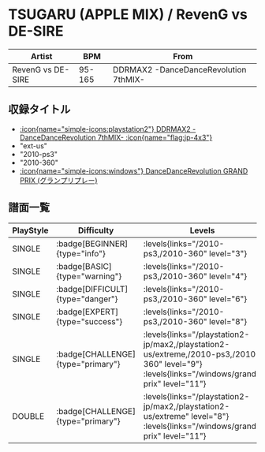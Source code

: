 # TSUGARU (APPLE MIX) / RevenG vs DE-SIRE

|Artist|BPM|From|
|------|---|----|
|RevenG vs DE-SIRE|95-165|DDRMAX2 -DanceDanceRevolution 7thMIX-|

## 収録タイトル

- [:icon{name="simple-icons:playstation2"} DDRMAX2 -DanceDanceRevolution 7thMIX- :icon{name="flag:jp-4x3"}](/playstation2-jp/max2)
- "ext-us"
- "2010-ps3"
- "2010-360"
- [:icon{name="simple-icons:windows"} DanceDanceRevolution GRAND PRIX (グランプリプレー)](/windows/grand-prix)

## 譜面一覧

|PlayStyle|Difficulty|Levels|Notes|Movie|
|---------|----------|------|-----|-----|
|SINGLE| :badge[BEGINNER]{type="info"}| :levels{links="/2010-ps3,/2010-360" level="3"}|97/0||
|SINGLE| :badge[BASIC]{type="warning"}| :levels{links="/2010-ps3,/2010-360" level="4"}|148/6||
|SINGLE| :badge[DIFFICULT]{type="danger"}| :levels{links="/2010-ps3,/2010-360" level="6"}|233/9||
|SINGLE| :badge[EXPERT]{type="success"}| :levels{links="/2010-ps3,/2010-360" level="8"}|289/10||
|SINGLE| :badge[CHALLENGE]{type="primary"}| :levels{links="/playstation2-jp/max2,/playstation2-us/extreme,/2010-ps3,/2010-360" level="9"}  :levels{links="/windows/grand-prix" level="11"}|353/6||
|DOUBLE| :badge[CHALLENGE]{type="primary"}| :levels{links="/playstation2-jp/max2,/playstation2-us/extreme" level="8"} :levels{links="/windows/grand-prix" level="11"}|286/6||
